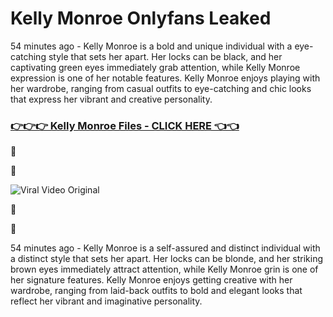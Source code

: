 # Kelly Monroe Onlyfans Leaked

<p>54 minutes ago - Kelly Monroe is a bold and unique individual with a eye-catching style that sets her apart. Her locks can be black, and her captivating green eyes immediately grab attention, while Kelly Monroe expression is one of her notable features. Kelly Monroe enjoys playing with her wardrobe, ranging from casual outfits to eye-catching and chic looks that express her vibrant and creative personality.</p><p>
<h3><a href="https://fansleaks.com-getfree.pro/kelly-monroe" rel="nofollow">👉👉👉 Kelly Monroe Files - CLICK HERE 👈👈</a></h3>
<p>🔻</p>
<p>🔻</p> <p>
<a href="https://fansleaks.com-getfree.pro/kelly-monroe" rel="nofollow"><img src="https://i.imgur.com/0ZbtXZ5.gif" alt="Viral Video Original" style="max-width: 100%; display: inline-block;" data-target="animated-image.originalImage"></a>
<p>🔻</p>
<p>🔻</p> <p>54 minutes ago - Kelly Monroe is a self-assured and distinct individual with a distinct style that sets her apart. Her locks can be blonde, and her striking brown eyes immediately attract attention, while Kelly Monroe grin is one of her signature features. Kelly Monroe enjoys getting creative with her wardrobe, ranging from laid-back outfits to bold and elegant looks that reflect her vibrant and imaginative personality.</p>